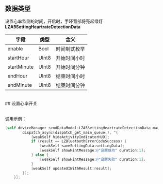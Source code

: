 <a name="hRC3V"></a>
## 数据类型
设置心率监测的时间，开启时，手环背部将亮起绿灯<br />**LZA5SettingHeartrateDetectionData**

| 字段 | 类型 | 含义 |
| --- | --- | --- |
| enable | Bool | 时间制式枚举 |
| startHour | UInt8 | 开始时间小时 |
| startMinute | UInt8 | 开始时间分钟 |
| endHour | UInt8 |  结束时间小时 |
| endMinute | UInt8 | 结束时间分钟 |

<br />
<a name="NCJAa"></a>
## 设置心率开关

<br />调用示例：
```objectivec
[self.deviceManager sendDataModel:LZA5SettingHeartrateDetectionData macString:self.device.mac completion:^(LZBluetoothErrorCode result, id resp) {
        dispatch_async(dispatch_get_main_queue(), ^{
            [weakSelf hideActivityIndicatorHUD];
            if (result == LZBluetoothErrorCodeSuccess) {
                [weakSelf saveSettingData:settingData];
                [weakSelf showHintMessage:@"设置成功" duration:1];
            } else {
                [weakSelf showHintMessage:@"设置失败" duration:1];
            }
            [weakSelf updateUIWithResult:result];
        });
    }];
```




